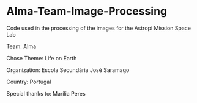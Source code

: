 # Alma-Team-Image-Processing
Code used in the processing of the images for the Astropi Mission Space Lab

Team: Alma

Chose Theme: Life on Earth

Organization: Escola Secundária José Saramago

Country: Portugal


Special thanks to: Marília Peres
